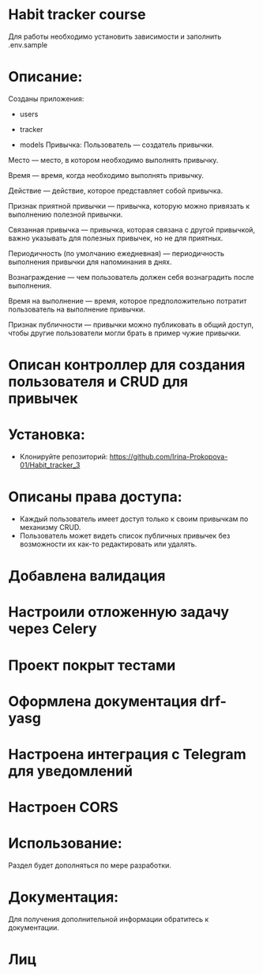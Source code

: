 # Habit tracker course
Для работы необходимо установить зависимости и 
заполнить .env.sample

# Описание:
Созданы приложения:
* users
* tracker

* models
Привычка:
Пользователь — создатель привычки.

Место — место, в котором необходимо выполнять привычку.

Время — время, когда необходимо выполнять привычку.

Действие — действие, которое представляет собой привычка.

Признак приятной привычки — привычка, которую можно привязать к выполнению полезной привычки.

Связанная привычка — привычка, которая связана с другой привычкой, важно указывать для полезных привычек, но не для приятных.

Периодичность (по умолчанию ежедневная) — периодичность выполнения привычки для напоминания в днях.

Вознаграждение — чем пользователь должен себя вознаградить после выполнения.

Время на выполнение — время, которое предположительно потратит пользователь на выполнение привычки.

Признак публичности — привычки можно публиковать в общий доступ, чтобы другие пользователи могли брать в пример чужие привычки.

# Описан контроллер для создания пользователя и CRUD для привычек

# Установка:

* Клонируйте репозиторий:
https://github.com/Irina-Prokopova-01/Habit_tracker_3

# Описаны права доступа:
* Каждый пользователь имеет доступ только к своим привычкам по механизму CRUD.
* Пользователь может видеть список публичных привычек без возможности их как-то редактировать или удалять.

# Добавлена валидация
# Настроили отложенную задачу через Celery
# Проект покрыт тестами
# Оформлена документация drf-yasg
# Настроена интеграция с Telegram для уведомлений
# Настроен CORS


# Использование:

Раздел будет дополняться по мере разработки.

# Документация:

Для получения дополнительной информации обратитесь к документации.

# Лиц
